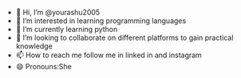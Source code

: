- 👋 Hi, I’m @yourashu2005
- 👀 I’m interested in learning programming languages
- 🌱 I’m currently learning python
- 💞️ I’m looking to collaborate on different platforms to gain practical knowledge
- 📫 How to reach me follow me in linked in and instagram
- 😄 Pronouns:She


<!---
yourashu2005/yourashu2005 is a ✨ special ✨ repository because its `README.md` (this file) appears on your GitHub profile.
You can click the Preview link to take a look at your changes.
--->
